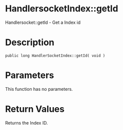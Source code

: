 # HandlersocketIndex::getId #

Handlersocket::getId - Get a Index id

# Description #

```
public long HandlerSocketIndex::getId( void )
```

# Parameters #

This function has no parameters.

# Return Values #

Returns the Index ID.